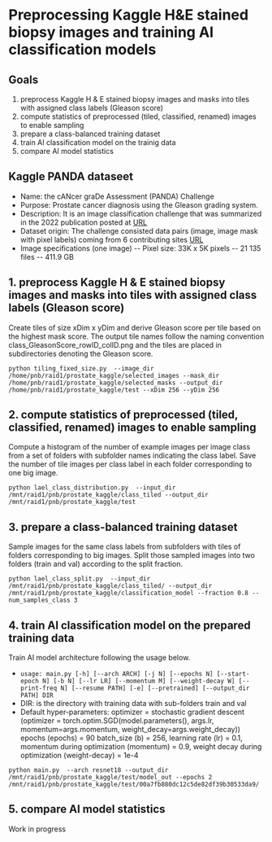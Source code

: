 # Preprocessing Kaggle H&E stained biopsy images and training AI classification models

## Goals
1. preprocess Kaggle H & E stained biopsy images and masks into tiles with assigned class labels (Gleason score)
2. compute statistics of preprocessed (tiled, classified, renamed) images to enable sampling
3. prepare a class-balanced training dataset 
4. train AI classification model on the trainig data
5. compare AI model statistics

## Kaggle PANDA dataseet
- Name: the cANcer graDe Assessment (PANDA) Challenge 
- Purpose: Prostate cancer diagnosis using the Gleason grading system. 
- Description: It is an image classification challenge that was summarized in 
the 2022 publication posted at [URL](https://www.nature.com/articles/s41591-021-01620-2#MOESM1)
- Dataset origin: The challenge consisted data pairs (image, image mask with pixel labels) 
coming from 6 contributing sites [URL](https://www.nature.com/articles/s41591-021-01620-2/tables/1)
- Image specifications (one image)
-- Pixel size: 33K x 5K pixels
-- 21 135 files
-- 411.9 GB

## 1. preprocess Kaggle H & E stained biopsy images and masks into tiles with assigned class labels (Gleason score)
Create tiles of size xDim x yDim and derive Gleason score per tile based on the highest mask score. 
The output tile names follow the naming convention class_GleasonScore_rowID_colID.png and the tiles are placed in 
subdirectories denoting the Gleason score.

`python tiling_fixed_size.py 
--image_dir /home/pnb/raid1/prostate_kaggle/selected_images
--mask_dir /home/pnb/raid1/prostate_kaggle/selected_masks
--output_dir /home/pnb/raid1/prostate_kaggle/test
--xDim 256
--yDim 256`

## 2. compute statistics of preprocessed (tiled, classified, renamed) images to enable sampling
Compute a histogram of the number of example images per image class 
from a set of folders with subfolder names indicating the class label.
Save the number of tile images per class label in each folder corresponding to one big image.

`python lael_class_distribution.py 
--input_dir
/mnt/raid1/pnb/prostate_kaggle/class_tiled
--output_dir
/mnt/raid1/pnb/prostate_kaggle/test`

## 3. prepare a class-balanced training dataset 
Sample images for the same class labels from subfolders with tiles of folders corresponding to big images.
Split those sampled images into two folders (train and val) according to the split fraction.

`python lael_class_split.py 
--input_dir /mnt/raid1/pnb/prostate_kaggle/class_tiled/
--output_dir /mnt/raid1/pnb/prostate_kaggle/classification_model
--fraction 0.8
--num_samples_class 3`

## 4. train AI classification model on the prepared training data
Train AI model architecture following the usage below.
- `usage: main.py [-h] [--arch ARCH] [-j N] [--epochs N] [--start-epoch N] [-b N]
                [--lr LR] [--momentum M] [--weight-decay W] [--print-freq N]
                [--resume PATH] [-e] [--pretrained] [--output_dir PATH]
                DIR`
- DIR: is the directory with training data with sub-folders train and val
- Default hyper-parameters: 
    optimizer = stochastic gradient descent (optimizer = torch.optim.SGD(model.parameters(), args.lr,
                                momentum=args.momentum,
                                weight_decay=args.weight_decay))
    epochs (epochs) = 90
    batch_size  (b) = 256, 
    learning rate (lr) = 0.1,
    momentum during optimization (momentum) = 0.9, 
    weight decay during optimization (weight-decay) = 1e-4 
    
`python main.py 
--arch resnet18
--output_dir /mnt/raid1/pnb/prostate_kaggle/test/model_out
--epochs 2
/mnt/raid1/pnb/prostate_kaggle/test/00a7fb880dc12c5de82df39b30533da9/`

## 5. compare AI model statistics
Work in progress
